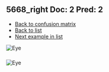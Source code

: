 ## 5668_right Doc: 2 Pred: 2
- [Back to confusion matrix](https://github.com/juliandewit/kaggle_retinopathy/blob/master/matrix.md)
- [Back to list](https://github.com/juliandewit/kaggle_retinopathy/blob/master/lists/22/list.md)
- [Next example in list](https://github.com/juliandewit/kaggle_retinopathy/blob/master/lists/22/57/5740_left.md)

![Eye](https://retinopaty.blob.core.windows.net/size1024/5668_right_2.jpeg)

### 

![Eye]()
